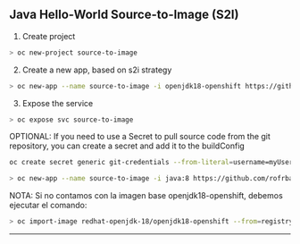 ## Java Hello-World Source-to-Image (S2I)

1. Create project

```sh
> oc new-project source-to-image
```

2. Create a new app, based on s2i strategy

```sh
> oc new-app --name source-to-image -i openjdk18-openshift https://github.com/rofrba/examples-openshift --context-dir hello-world-java
```

3. Expose the service
```sh
> oc expose svc source-to-image
```

OPTIONAL: If you need to use a Secret to pull source code from the git repository, you can create a secret and add it to the buildConfig

```sh
oc create secret generic git-credentials --from-literal=username=myUserName --from-literal=password=myPassword
```
```sh
> oc new-app --name source-to-image -i java:8 https://github.com/rofrba/examples-openshift --context-dir hello-world-java --source-secret=git-credentials
```


NOTA: Si no contamos con la imagen base openjdk18-openshift, debemos ejecutar el comando: 
```sh
> oc import-image redhat-openjdk-18/openjdk18-openshift --from=registry.access.redhat.com/redhat-openjdk-18/openjdk18-openshift --confirm
```

-----------
